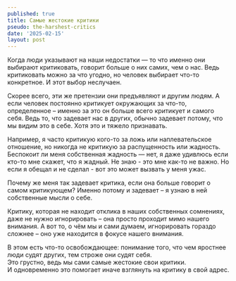 ```yaml
---
published: true
title: Самые жестокие критики
pseudo: the-harshest-critics
date: '2025-02-15'
layout: post
---
```

Когда люди указывают на наши недостатки — то что именно они выбирают критиковать, говорит больше о них самих, чем о нас. Ведь критиковать можно за что угодно, но человек выбирает что-то конкретное. И этот выбор неслучаен.

Скорее всего, эти же претензии они предъявляют и другим людям. А если человек постоянно критикует окружающих за что-то, определенное – именно за это он больше всего критикует и самого себя. Ведь то, что задевает нас в других, обычно задевает потому, что мы видим это в себе. Хотя это и тяжело признавать.

Например, я часто критикую кого-то за ложь или наплевательское отношение, но никогда не критикую за распущенность или жадность. Беспокоит ли меня собственная жадность — нет, я даже удивлюсь если кто-то мне скажет, что я жадный. Не знаю - это мне как-то не важно. Но если я обещал и не сделал - вот это может вызвать у меня ужас.

Почему же меня так задевает критика, если она больше говорит о самом критикующем? Именно потому и задевает – я узнаю в ней собственные мысли о себе.

Критику, которая не находит отклика в наших собственных сомнениях, даже не нужно игнорировать – она просто проходит мимо нашего внимания. А вот то, о чём мы и сами думаем, игнорировать гораздо сложнее – оно уже находится в фокусе нашего внимания.

В этом есть что-то освобождающее: понимание того, что чем яростнее люди судят других, тем строже они судят себя.\
Это грустно, ведь мы сами самые жестокие свои критики.\
И одновременно это помогает иначе взглянуть на критику в свой адрес.

